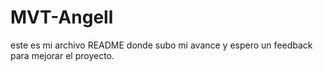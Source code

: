 # MVT-Angell
este es mi archivo README donde subo mi avance y espero un feedback para mejorar el proyecto.
